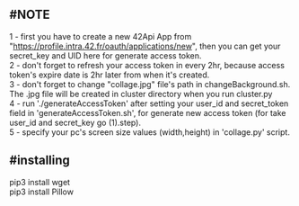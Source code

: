 #NOTE
----------------------
1 - first you have to create a new 42Api App from "https://profile.intra.42.fr/oauth/applications/new", then you can get your secret_key and UID here for generate access token.<br>
2 - don't forget to refresh your access token in every 2hr, because access token's expire date is 2hr later from when it's created.<br>
3 - don't forget to change "collage.jpg" file's path in changeBackground.sh. The .jpg file will be created in cluster directory when you run cluster.py<br>
4 - run './generateAccessToken' after setting your user_id and secret_token field in 'generateAccessToken.sh', for generate new access token (for take user_id and secret_key go (1).step).<br>
5 - specify your pc's screen size values (width,height) in 'collage.py' script.<br>

#installing
----------------------
pip3 install wget<br>
pip3 install Pillow<br>

